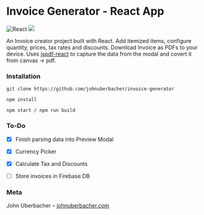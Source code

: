 # Invoice Generator - React App

![React](https://img.shields.io/badge/react-%2320232a.svg?style=for-the-badge&logo=react&logoColor=%2361DAFB) ![](https://img.shields.io/badge/bootstrap-%23563D7C.svg?style=for-the-badge&logo=bootstrap&logoColor=white)

An Invoice creator project built with React. Add itemized items, configure quantity, prices, tax rates and discounts. Download Invoice as PDFs to your device. Uses [jspdf-react](https://www.npmjs.com/package/jspdf-react) to capture the data from the modal and covert it from canvas -> pdf.

### Installation

```
git clone https://github.com/johnuberbacher/invoice-generator

npm install

npm start / npm run build
```

### To-Do

- [x] Finish parsing data into Preview Modal

- [x] Currency Picker

- [x] Calculate Tax and Discounts

- [ ] Store invoices in Firebase DB

### Meta

John Uberbacher – [johnuberbacher.com](https://johnuberbacher.com)
